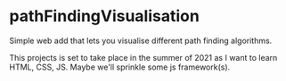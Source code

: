 # pathFindingVisualisation
Simple web add that lets you visualise different path finding algorithms.


This projects is set to take place in the summer of 2021 as I want to learn HTML, CSS, JS. Maybe we'll sprinkle some js framework(s).